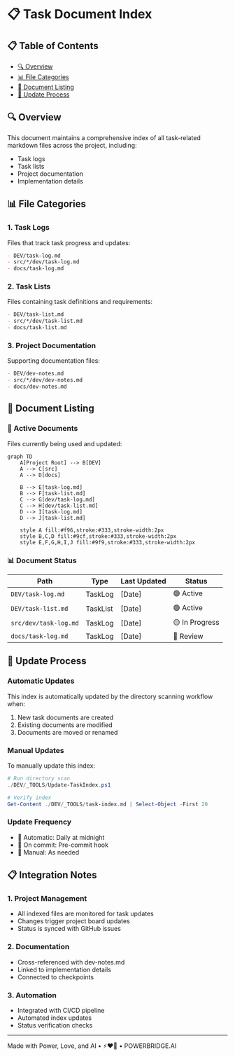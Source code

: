 # 📋 Task Document Index

## 📋 Table of Contents
- [🔍 Overview](#overview)
- [📊 File Categories](#file-categories)
- [📝 Document Listing](#document-listing)
- [🔄 Update Process](#update-process)

## 🔍 Overview

This document maintains a comprehensive index of all task-related markdown files across the project, including:
- Task logs
- Task lists
- Project documentation
- Implementation details

## 📊 File Categories

### 1. Task Logs
Files that track task progress and updates:
```markdown
- DEV/task-log.md
- src/*/dev/task-log.md
- docs/task-log.md
```

### 2. Task Lists
Files containing task definitions and requirements:
```markdown
- DEV/task-list.md
- src/*/dev/task-list.md
- docs/task-list.md
```

### 3. Project Documentation
Supporting documentation files:
```markdown
- DEV/dev-notes.md
- src/*/dev/dev-notes.md
- docs/dev-notes.md
```

## 📝 Document Listing

### 🔄 Active Documents
Files currently being used and updated:

```mermaid
graph TD
    A[Project Root] --> B[DEV]
    A --> C[src]
    A --> D[docs]
    
    B --> E[task-log.md]
    B --> F[task-list.md]
    C --> G[dev/task-log.md]
    C --> H[dev/task-list.md]
    D --> I[task-log.md]
    D --> J[task-list.md]
    
    style A fill:#f96,stroke:#333,stroke-width:2px
    style B,C,D fill:#9cf,stroke:#333,stroke-width:2px
    style E,F,G,H,I,J fill:#9f9,stroke:#333,stroke-width:2px
```

### 📊 Document Status

| Path | Type | Last Updated | Status |
|------|------|--------------|---------|
| `DEV/task-log.md` | TaskLog | [Date] | 🟢 Active |
| `DEV/task-list.md` | TaskList | [Date] | 🟢 Active |
| `src/dev/task-log.md` | TaskLog | [Date] | 🟡 In Progress |
| `docs/task-log.md` | TaskLog | [Date] | 🔵 Review |

## 🔄 Update Process

### Automatic Updates
This index is automatically updated by the directory scanning workflow when:
1. New task documents are created
2. Existing documents are modified
3. Documents are moved or renamed

### Manual Updates
To manually update this index:

```powershell
# Run directory scan
./DEV/_TOOLS/Update-TaskIndex.ps1

# Verify index
Get-Content ./DEV/_TOOLS/task-index.md | Select-Object -First 20
```

### Update Frequency
- 🔄 Automatic: Daily at midnight
- 🔄 On commit: Pre-commit hook
- 🔄 Manual: As needed

## 📋 Integration Notes

### 1. Project Management
- All indexed files are monitored for task updates
- Changes trigger project board updates
- Status is synced with GitHub issues

### 2. Documentation
- Cross-referenced with dev-notes.md
- Linked to implementation details
- Connected to checkpoints

### 3. Automation
- Integrated with CI/CD pipeline
- Automated index updates
- Status verification checks

---

Made with Power, Love, and AI •  ⚡️❤️🤖 •  POWERBRIDGE.AI